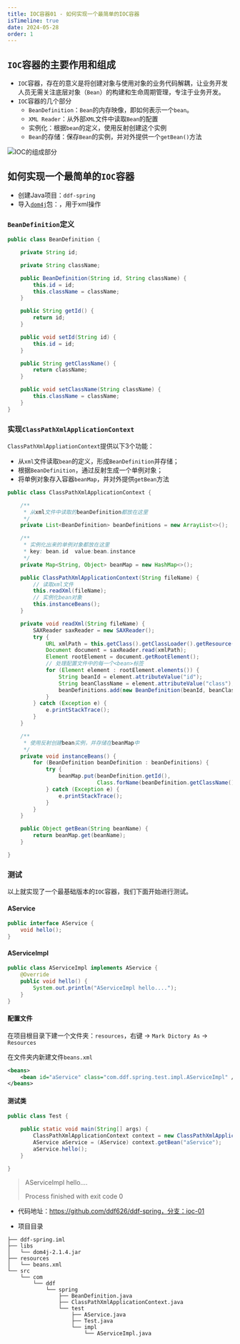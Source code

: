 ```yaml
---
title: IOC容器01 - 如何实现一个最简单的IOC容器
isTimeline: true
date: 2024-05-28
order: 1
---
```


## `IOC`容器的主要作用和组成

- `IOC`容器，存在的意义是将创建对象与使用对象的业务代码解耦，让业务开发人员无需关注底层对象（`Bean`）的构建和生命周期管理，专注于业务开发。
- `IOC`容器的几个部分
  - `BeanDefinition`：`Bean`的内存映像，即如何表示一个`bean`。
  - `XML Reader`：从外部`XML`文件中读取`Bean`的配置
  - 实例化：根据`bean`的定义，使用反射创建这个实例
  - `Bean`的存储：保存`Bean`的实例，并对外提供一个`getBean()`方法

![IOC的组成部分](https://ddf-typora-pics.oss-cn-shanghai.aliyuncs.com/picGo202405282041330.png)

## 如何实现一个最简单的`IOC`容器

- 创建Java项目：`ddf-spring`
- 导入<a href="https://dom4j.github.io">`dom4j`</a>包：，用于xml操作

### `BeanDefinition`定义

```java
public class BeanDefinition {

    private String id;

    private String className;

    public BeanDefinition(String id, String className) {
        this.id = id;
        this.className = className;
    }

    public String getId() {
        return id;
    }

    public void setId(String id) {
        this.id = id;
    }

    public String getClassName() {
        return className;
    }

    public void setClassName(String className) {
        this.className = className;
    }
}

```

### 实现`ClassPathXmlApplicationContext`

`ClassPathXmlAppliationContext`提供以下3个功能：

- 从`xml`文件读取`bean`的定义，形成`BeanDefinition`并存储；
- 根据`BeanDefinition`，通过反射生成一个单例对象；
- 将单例对象存入容器`beanMap`，并对外提供`getBean`方法

```java
public class ClassPathXmlApplicationContext {

    /**
     * 从xml文件中读取的beanDefinition都放在这里
     */
    private List<BeanDefinition> beanDefinitions = new ArrayList<>();

    /**
     * 实例化出来的单例对象都放在这里
     * key: bean.id  value:bean.instance
     */
    private Map<String, Object> beanMap = new HashMap<>();

    public ClassPathXmlApplicationContext(String fileName) {
        // 读取xml文件
        this.readXml(fileName);
        // 实例化bean对象
        this.instanceBeans();
    }

    private void readXml(String fileName) {
        SAXReader saxReader = new SAXReader();
        try {
            URL xmlPath = this.getClass().getClassLoader().getResource(fileName);
            Document document = saxReader.read(xmlPath);
            Element rootElement = document.getRootElement();
            // 处理配置文件中的每一个<bean>标签
            for (Element element : rootElement.elements()) {
                String beanId = element.attributeValue("id");
                String beanClassName = element.attributeValue("class");
                beanDefinitions.add(new BeanDefinition(beanId, beanClassName));
            }
        } catch (Exception e) {
            e.printStackTrace();
        }
    }

    /**
     * 使用反射创建bean实例，并存储在beanMap中
     */
    private void instanceBeans() {
        for (BeanDefinition beanDefinition : beanDefinitions) {
            try {
                beanMap.put(beanDefinition.getId(),
                            Class.forName(beanDefinition.getClassName()).getDeclaredConstructor().newInstance());
            } catch (Exception e) {
                e.printStackTrace();
            }
        }
    }

    public Object getBean(String beanName) {
        return beanMap.get(beanName);
    }

}
```

### 测试

以上就实现了一个最基础版本的`IOC`容器，我们下面开始进行测试。

#### AService

```java
public interface AService {
    void hello();
}
```

#### AServiceImpl

```java
public class AServiceImpl implements AService {
    @Override
    public void hello() {
        System.out.println("AServiceImpl hello....");
    }
}
```

#### 配置文件

在项目根目录下建一个文件夹：`resources`，右键 -> `Mark Dictory As` -> `Resources`

在文件夹内新建文件`beans.xml`

```xml
<beans>
    <bean id="aService" class="com.ddf.spring.test.impl.AServiceImpl" />
</beans>
```

#### 测试类

```java
public class Test {

    public static void main(String[] args) {
        ClassPathXmlApplicationContext context = new ClassPathXmlApplicationContext("beans.xml");
        AService aService = (AService) context.getBean("aService");
        aService.hello();
    }

}
```



> AServiceImpl hello....
>
> Process finished with exit code 0



- 代码地址：https://github.com/ddf626/ddf-spring，分支：ioc-01

- 项目目录

```text
├── ddf-spring.iml
├── libs
│   └── dom4j-2.1.4.jar
├── resources
│   └── beans.xml
└── src
    └── com
        └── ddf
            └── spring
                ├── BeanDefinition.java
                ├── ClassPathXmlApplicationContext.java
                └── test
                    ├── AService.java
                    ├── Test.java
                    └── impl
                        └── AServiceImpl.java
```



